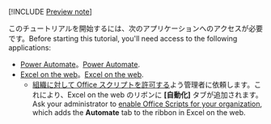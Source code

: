 [!INCLUDE [Preview note](../includes/preview-note.md)]

<span data-ttu-id="e9534-101">このチュートリアルを開始するには、次のアプリケーションへのアクセスが必要です。</span><span class="sxs-lookup"><span data-stu-id="e9534-101">Before starting this tutorial, you'll need access to the following applications:</span></span>

- <span data-ttu-id="e9534-102">[Power Automate](/power-automate/organization-q-and-a)。</span><span class="sxs-lookup"><span data-stu-id="e9534-102">[Power Automate](/power-automate/organization-q-and-a).</span></span>
- <span data-ttu-id="e9534-103">[Excel on the web](https://www.office.com/launch/excel)。</span><span class="sxs-lookup"><span data-stu-id="e9534-103">[Excel on the web](https://www.office.com/launch/excel).</span></span>
  - <span data-ttu-id="e9534-104">[組織に対して Office スクリプトを許可する](https://support.office.com/article/office-scripts-settings-in-m365-19d3c51a-6ca2-40ab-978d-60fa49554dcf)よう管理者に依頼します。これにより、Excel on the web のリボンに **[自動化]** タブが追加されます。</span><span class="sxs-lookup"><span data-stu-id="e9534-104">Ask your administrator to [enable Office Scripts for your organization](https://support.office.com/article/office-scripts-settings-in-m365-19d3c51a-6ca2-40ab-978d-60fa49554dcf), which adds the **Automate** tab to the ribbon in Excel on the web.</span></span>
